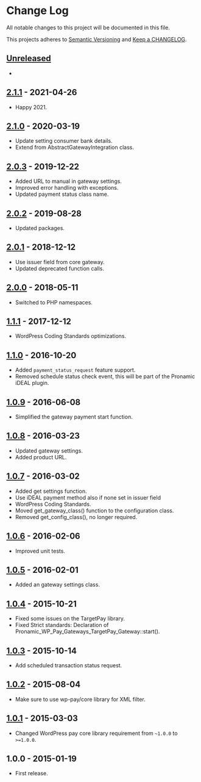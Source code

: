 # Change Log

All notable changes to this project will be documented in this file.

This projects adheres to [Semantic Versioning](http://semver.org/) and [Keep a CHANGELOG](http://keepachangelog.com/).

## [Unreleased][unreleased]
-

## [2.1.1] - 2021-04-26
- Happy 2021.

## [2.1.0] - 2020-03-19
- Update setting consumer bank details.
- Extend from AbstractGatewayIntegration class.

## [2.0.3] - 2019-12-22
- Added URL to manual in gateway settings.
- Improved error handling with exceptions.
- Updated payment status class name.

## [2.0.2] - 2019-08-28
- Updated packages.

## [2.0.1] - 2018-12-12

- Use issuer field from core gateway.
- Updated deprecated function calls.

## [2.0.0] - 2018-05-11
- Switched to PHP namespaces.

## [1.1.1] - 2017-12-12
- WordPress Coding Standards optimizations.

## [1.1.0] - 2016-10-20
- Added `payment_status_request` feature support.
- Removed schedule status check event, this will be part of the Pronamic iDEAL plugin.

## [1.0.9] - 2016-06-08
- Simplified the gateway payment start function.

## [1.0.8] - 2016-03-23
- Updated gateway settings.
- Added product URL.

## [1.0.7] - 2016-03-02
- Added get settings function.
- Use iDEAL payment method also if none set in issuer field
- WordPress Coding Standards.
- Moved get_gateway_class() function to the configuration class.
- Removed get_config_class(), no longer required.

## [1.0.6] - 2016-02-06
- Improved unit tests.

## [1.0.5] - 2016-02-01
- Added an gateway settings class.

## [1.0.4] - 2015-10-21
- Fixed some issues on the TargetPay library.
- Fixed Strict standards: Declaration of Pronamic_WP_Pay_Gateways_TargetPay_Gateway::start().

## [1.0.3] - 2015-10-14
- Add scheduled transaction status request.

## [1.0.2] - 2015-08-04
- Make sure to use wp-pay/core library for XML filter.

## [1.0.1] - 2015-03-03
- Changed WordPress pay core library requirement from `~1.0.0` to `>=1.0.0`.

## 1.0.0 - 2015-01-19
- First release.

[unreleased]: https://github.com/wp-pay-gateways/targetpay/compare/2.1.1...HEAD
[2.1.1]: https://github.com/wp-pay-gateways/targetpay/compare/2.1.0...2.1.1
[2.1.0]: https://github.com/wp-pay-gateways/targetpay/compare/2.0.3...2.1.0
[2.0.3]: https://github.com/wp-pay-gateways/targetpay/compare/2.0.2...2.0.3
[2.0.2]: https://github.com/wp-pay-gateways/targetpay/compare/2.0.1...2.0.2
[2.0.1]: https://github.com/wp-pay-gateways/targetpay/compare/2.0.0...2.0.1
[2.0.0]: https://github.com/wp-pay-gateways/targetpay/compare/1.1.1...2.0.0
[1.1.1]: https://github.com/wp-pay-gateways/targetpay/compare/1.1.0...1.1.1
[1.1.0]: https://github.com/wp-pay-gateways/targetpay/compare/1.0.9...1.1.0
[1.0.9]: https://github.com/wp-pay-gateways/targetpay/compare/1.0.8...1.0.9
[1.0.8]: https://github.com/wp-pay-gateways/targetpay/compare/1.0.7...1.0.8
[1.0.7]: https://github.com/wp-pay-gateways/targetpay/compare/1.0.6...1.0.7
[1.0.6]: https://github.com/wp-pay-gateways/targetpay/compare/1.0.5...1.0.6
[1.0.5]: https://github.com/wp-pay-gateways/targetpay/compare/1.0.4...1.0.5
[1.0.4]: https://github.com/wp-pay-gateways/targetpay/compare/1.0.3...1.0.4
[1.0.3]: https://github.com/wp-pay-gateways/targetpay/compare/1.0.2...1.0.3
[1.0.2]: https://github.com/wp-pay-gateways/targetpay/compare/1.0.1...1.0.2
[1.0.1]: https://github.com/wp-pay-gateways/targetpay/compare/1.0.0...1.0.1
